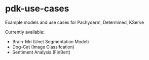 # pdk-use-cases
Example models and use cases for Pachyderm, Determined, KServe

Currently available:
- Brain-Mri (Unet Segmentation Model)
- Dog-Cat (Image Classifcation)
- Sentiment Analysis (FinBert)
